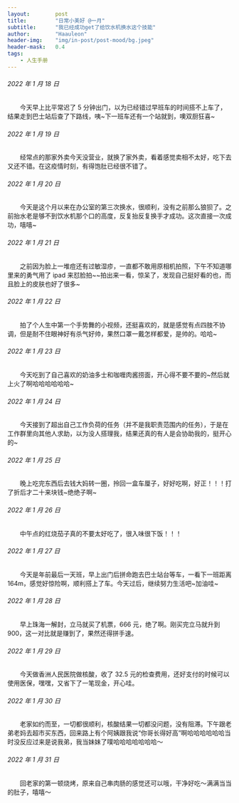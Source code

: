 ```yaml
---
layout:        post
title:         "日常小美好 @一月"
subtitle:      "我已经成功get了给饮水机换水这个技能"
author:        "Haauleon"
header-img:    "img/in-post/post-mood/bg.jpeg"
header-mask:   0.4
tags:
    - 人生手册
---
```


###### 2022 年 1 月 18 日
&emsp;&emsp;今天早上比平常迟了 5 分钟出门，以为已经错过早班车的时间搭不上车了，结果走到巴士站后查了下路线，咦~下一班车还有一个站就到，噢双厨狂喜~

###### 2022 年 1 月 19 日
&emsp;&emsp;经常点的那家外卖今天没营业，就换了家外卖，看着感觉卖相不太好，吃下去又还不错。在这疫情时刻，有得饱肚已经很不错了。

###### 2022 年 1 月 20 日
&emsp;&emsp;今天是这个月以来在办公室的第三次换水，很顺利，没有之前那么狼狈了。之前抬水老是够不到饮水机那个口的高度，反复抬反复换手才成功。这次直接一次成功，嘻嘻~

###### 2022 年 1 月 21 日
&emsp;&emsp;之前因为脸上一堆痘还有过敏湿疹，一直都不敢用原相机拍照，下午不知道哪里来的勇气用了 ipad 来怼脸拍~~拍出来一看，惊呆了，发现自己挺好看的也，而且脸上的皮肤也好了很多~

###### 2022 年 1 月 22 日
&emsp;&emsp;拍了个人生中第一个手势舞的小视频，还挺喜欢的，就是感觉有点四肢不协调，但是耐不住眼神好有杀气好帅，果然口罩一戴怎样都爱，是帅的。哈哈~

###### 2022 年 1 月 23 日
&emsp;&emsp;今天吃到了自己喜欢的奶油多士和咖喱肉酱捞面，开心得不要不要的~然后就上火了啊哈哈哈哈哈哈~

###### 2022 年 1 月 24 日
&emsp;&emsp;今天接到了超出自己工作负荷的任务（并不是我职责范围内的任务），于是在工作群里向其他人求助，以为没人搭理我，结果还真的有人是会协助我的，挺开心的~

###### 2022 年 1 月 25 日
&emsp;&emsp;晚上吃完东西后去钱大妈转一圈，拎回一盒车厘子，好好吃啊，好正！！！打了折后才二十来块钱~绝绝子啊~

###### 2022 年 1 月 26 日
&emsp;&emsp;中午点的红烧茄子真的不要太好吃了，很入味很下饭！！！

###### 2022 年 1 月 27 日
&emsp;&emsp;今天是年前最后一天班，早上出门后拼命跑去巴士站台等车，一看下一班距离 164m，感觉好惊险啊，顺利搭上了车。今天过后，继续努力生活吧~加油哇~

###### 2022 年 1 月 28 日
&emsp;&emsp;早上珠海一解封，立马就买了机票，666 元，绝了啊。刚买完立马就升到 900，这一对比就是赚到了，果然还得拼手速。

###### 2022 年 1 月 29 日
&emsp;&emsp;今天做香洲人民医院做核酸，收了 32.5 元的检查费用，还好支付的时候可以使用医保，嘿嘿，又省下了一笔现金，开心哇。

###### 2022 年 1 月 30 日
&emsp;&emsp;老家如约而至，一切都很顺利，核酸结果一切都没问题，没有阻滞。下午跟老弟老妈去超市买东西，回来路上有个阿姨跟我说“你哥长得好高”啊哈哈哈哈哈哈当时没反应过来是说我弟，我当妹妹了噗哈哈哈哈哈哈哈～

###### 2022 年 1 月 31 日
&emsp;&emsp;回老家的第一顿烧烤，原来自己串肉肠的感觉还可以哦，干净好吃～满满当当的肚子，嘻嘻～